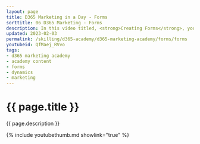 ```yaml
---
layout: page
title: D365 Marketing in a Day - Forms
sorttitle: 06 D365 Marketing - Forms
description: In this video titled, <strong>Creating Forms</strong>, you will learn how to quickly and easily create an inbound form to capture information for a potential lead. 
updated: 2023-02-03
permalink: /skilling/d365-academy/d365-marketing-academy/forms/forms
youtubeid: QfMaej_RVvo
tags: 
- d365 marketing academy
- academy content
- forms
- dynamics
- marketing
---
```


# {{ page.title }}

{{ page.description }}

{% include youtubethumb.md showlink="true" %}